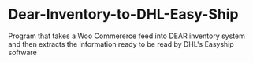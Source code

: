 # Dear-Inventory-to-DHL-Easy-Ship
Program that takes a Woo Commererce feed into DEAR inventory system and then extracts the information ready to be read by DHL's Easyship software
